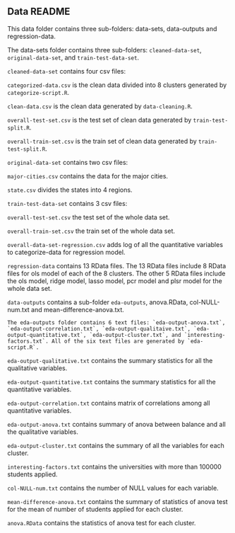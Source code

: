 ## Data README

This data folder contains three sub-folders: data-sets, data-outputs and regression-data.

The data-sets folder contains three sub-folders: `cleaned-data-set`, `original-data-set`, and `train-test-data-set`. 

   `cleaned-data-set` contains four csv files: 

   `categorized-data.csv` is the clean data divided into 8 clusters generated by `categorize-script.R`.
       
   `clean-data.csv` is the clean data generated by `data-cleaning.R`.
       
   `overall-test-set.csv` is the test set of clean data generated by `train-test-split.R`.
       
   `overall-train-set.csv` is the train set of clean data generated by `train-test-split.R`.
   
   `original-data-set` contains two csv files:

   `major-cities.csv` contains the data for the major cities. 
       
   `state.csv` divides the states into 4 regions.
   
   `train-test-data-set` contains 3 csv files:
      
   `overall-test-set.csv` the test set of the whole data set.

   `overall-train-set.csv` the train set of the whole data set.

   `overall-data-set-regression.csv` adds log of all the quantitative variables to categorize-data for regression model. 

`regression-data` contains 13 RData files. The 13 RData files include 8 RData files for ols model of each of the 8 clusters. The other 5 RData files include the ols model, ridge model, lasso model, pcr model and plsr model for the whole data set. 

`data-outputs` contains a sub-folder `eda-outputs`, anova.RData, col-NULL-num.txt and mean-difference-anova.txt.
      
    The eda-outputs folder contains 6 text files: `eda-output-anova.txt`, `eda-output-correlation.txt`, `eda-output-qualitaive.txt`, `eda-output-quantitative.txt`, `eda-output-cluster.txt`, and `interesting-factors.txt`. All of the six text files are generated by `eda-script.R`.

   `eda-output-qualitative.txt` contains the summary statistics for all the qualitative variables.

   `eda-output-quantitative.txt` contains the summary statistics for all the quantitative variables.
	
   `eda-output-correlation.txt` contains matrix of correlations among all quantitative variables.

   `eda-output-anova.txt` contains summary of anova between balance and all the qualitative variables.

   `eda-output-cluster.txt` contains the summary of all the variables for each cluster.

   `interesting-factors.txt` contains the universities with more than 100000 students applied.

   `col-NULL-num.txt` contains the number of NULL values for each variable.

   `mean-difference-anova.txt` contains the summary of statistics of anova test for the mean of number of students applied for each cluster.

   `anova.RData` contains the statistics of anova test for each cluster.


 
